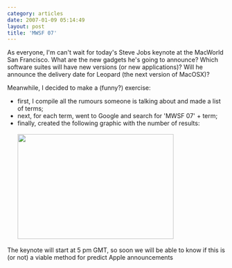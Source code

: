 ```yaml
---
category: articles
date: 2007-01-09 05:14:49
layout: post
title: 'MWSF 07'
---
```


<p>As everyone, I'm can't wait for today's Steve Jobs keynote at the MacWorld San Francisco. What are the new gadgets he's going to announce? Which software suites will have new versions (or new applications)? Will he announce the delivery date for Leopard (the next version of MacOSX)?</p>

<p>Meanwhile, I decided to make a (funny?) exercise: </p>

<ul>
  <li>first, I compile all the rumours someone is talking about and made a list of terms;</li>
  <li>next, for each term, went to Google and search for 'MWSF 07' + term;</li>
  <li>finally, created the following graphic with the number of results:<br/><br/><a href="https://cdn.joaobordalo.com/images/static/blog/mwsf07.png"><img src="https://cdn.joaobordalo.com/images/static/blog/mwsf07.png" width="360" height="243"></a></li>
</ul>

<p>The keynote will start at 5 pm GMT, so soon we will be able to know if this is (or not) a viable method for predict Apple announcements</p>
